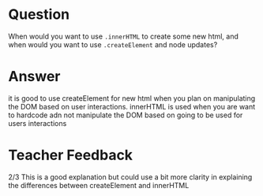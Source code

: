 # Question

When would you want to use `.innerHTML` to create some new html, and when would you want to use `.createElement` and node updates?

# Answer

it is good to use createElement for new html when you plan on manipulating the DOM based on user interactions. innerHTML is used when you are want to hardcode adn not manipulate the DOM based on going to be used for users interactions

# Teacher Feedback

2/3
This is a good explanation but could use a bit more clarity in explaining the differences between createElement and innerHTML 

